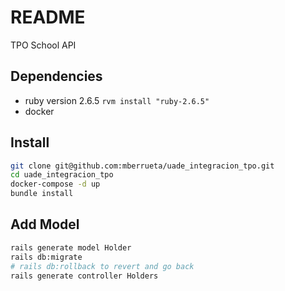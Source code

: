 # README

TPO School API

## Dependencies

- ruby version 2.6.5   `rvm install "ruby-2.6.5"`
- docker

## Install

```sh
git clone git@github.com:mberrueta/uade_integracion_tpo.git
cd uade_integracion_tpo
docker-compose -d up
bundle install
```

## Add Model

```sh
rails generate model Holder
rails db:migrate
# rails db:rollback to revert and go back
rails generate controller Holders
```
